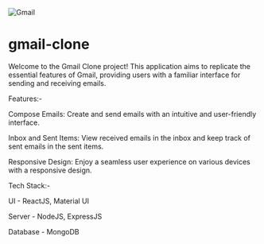 
![Gmail](https://github.com/abhishekshah25/gmail-clone/assets/147745895/16c43229-3928-40ac-9dbb-d6a3de9a76c2)

# gmail-clone

Welcome to the Gmail Clone project! This application aims to replicate the essential features of Gmail, providing users with a familiar interface for sending and receiving emails.

Features:-

Compose Emails: Create and send emails with an intuitive and user-friendly interface.

Inbox and Sent Items: View received emails in the inbox and keep track of sent emails in the sent items.

Responsive Design: Enjoy a seamless user experience on various devices with a responsive design.


Tech Stack:- 

UI - ReactJS, Material UI

Server - NodeJS, ExpressJS

Database - MongoDB

